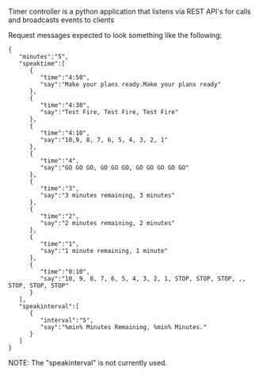 Timer controller is a python application that listens via REST API's for calls and broadcasts events to clients

Request messages expected to look something like the following:

```
{
   "minutes":"5",
   "speaktime":[
      {
         "time":"4:50",
         "say":"Make your plans ready.Make your plans ready"
      },
      {
         "time":"4:30",
         "say":"Test Fire, Test Fire, Test Fire"
      },
      {
         "time":"4:10",
         "say":"10,9, 8, 7, 6, 5, 4, 3, 2, 1"
      },
      {
         "time":"4",
         "say":"GO GO GO, GO GO GO, GO GO GO GO GO"
      },
      {
         "time":"3",
         "say":"3 minutes remaining, 3 minutes"
      },
      {
         "time":"2",
         "say":"2 minutes remaining, 2 minutes"
      },
      {
         "time":"1",
         "say":"1 minute remaining, 1 minute"
      },
      {
         "time":"0:10",
         "say":"10, 9, 8, 7, 6, 5, 4, 3, 2, 1, STOP, STOP, STOP, ,, STOP, STOP, STOP"
      }
   ],
   "speakinterval":[
      {
         "interval":"5",
         "say":"%min% Minutes Remaining, %min% Minutes."
      }
   ]
}

```

NOTE: The "speakinterval" is not currently used.
